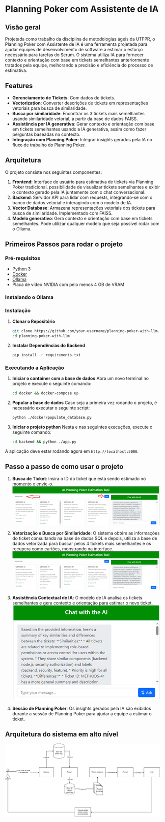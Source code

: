 # Planning Poker com Assistente de IA

## Visão geral
Projetada como trabalho da disciplina de metodologias ágeis da UTFPR, o Planning Poker com Assistente de IA é uma ferramenta projetada para ajudar equipes de desenvolvimento de software a estimar o esforço necessário para tarefas do Scrum. O sistema utiliza IA para fornecer contexto e orientação com base em tickets semelhantes anteriormente tratados pela equipe, melhorando a precisão e eficiência do processo de estimativa.

## Features
- **Gerenciamento de Tickets**: Com dados de tickets.
- **Vectorization**: Converter descrições de tickets em representações vetoriais para busca de similaridade.
- **Busca por similaridade**: Encontrar os 3 tickets mais semelhantes usando similaridade vetorial, a partir da base de dados FAISS.
- **Assistência por IA generativa**: Gerar contexto e orientação com base em tickets semelhantes usando a IA generativa, assim como fazer perguntas baseadas no contexto.
- **Integração com Planning Poker**: Integrar insights gerados pela IA no fluxo de trabalho do Planning Poker.

## Arquitetura
O projeto consiste nos seguintes componentes:

1. **Frontend**: Interface de usuário para estimativa de tickets via Planning Poker tradicional, possibilidade de visualizar tickets semelhantes e exibir o contexto gerado pela IA juntamente com o chat conversacional.
2. **Backend**: Servidor API para lidar com requests, integrando-se com o banco de dados vetorial e interagindo com o modelo de IA.
3. **Vector Database**: Armazena representações vetoriais dos tickets para busca de similaridade. Implementado com FAISS.
4. **Modelo generativo**: Gera contexto e orientação com base em tickets semelhantes. Pode utilizar qualquer modelo que seja possível rodar com o Ollama.

## Primeiros Passos para rodar o projeto

### Pré-requisitos
- [Python 3](https://www.python.org/downloads/)
- [Docker](https://docs.docker.com/get-docker/)
- [Ollama](https://ollama.com/download)
- Placa de vídeo NVIDIA com pelo menos 4 GB de VRAM

### Instalando o Ollama

### Instalação

1. **Clonar o Repositório**
    ```sh
    git clone https://github.com/your-username/planning-poker-with-llm.git
    cd planning-poker-with-llm
    ```

2. **Instalar Dependências do Backend**
    ```sh
    pip install -r requirements.txt
    ```

### Executando a Aplicação

1. **Iniciar o container com a base de dados**
    Abra um novo terminal no projeto e execute o seguinte comando:
    ```sh
    cd docker && docker-compose up
    ```

2. **Popular a base de dados**
    Caso seja a primeira vez rodando o projeto, é necessário executar o seguinte script:
    ```sh
    python ./docker/populate_database.py
    ```

3. **Iniciar o projeto python**
    Nesta e nas seguintes execuções, execute o seguinte comando:
    ```sh
    cd backend && python ./app.py
    ```

A aplicação deve estar rodando agora em `http://localhost:5000`.

## Passo a passo de como usar o projeto

1. **Busca de Ticket**: Insira o ID do ticket que está sendo estimado no momento e envie-o.  \
![Busca de tickets](./.tutorial_images/busca_de_ticket.png)

2. **Vetorização e Busca por Similaridade**: O sistema obtém as informações do ticket consultando na base de dados SQL e depois, utiliza a base de dados vetorizada para buscar pelos 4 tickets mais semelhantes e os recupera como cartões, monstrando na interface.  \
![Vetorização e Busca por Similaridade](./.tutorial_images/vetorizacao_e_busca_por_similaridade.png)

3. **Assistência Contextual de IA**: O modelo de IA analisa os tickets semelhantes e gera contexto e orientação para estimar o novo ticket.  \
![Vetorização e Busca por Similaridade](./.tutorial_images/contextualizacao_ia.png)

4. **Sessão de Planning Poker**: Os insights gerados pela IA são exibidos durante a sessão de Planning Poker para ajudar a equipe a estimar o ticket.

## Arquitetura do sistema em alto nível
![Vetorização e Busca por Similaridade](./.tutorial_images/arquitetura.png)